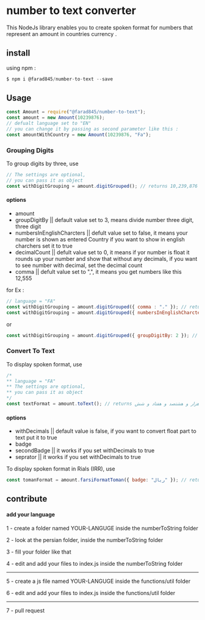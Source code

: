 # number to text converter
This NodeJs library enables you to create spoken format for numbers that represent an amount in countries currency .

## install
using npm :

```javascript
$ npm i @farad845/number-to-text --save
```
## Usage

```javascript
const Amount = require("@farad845/number-to-text"); 
const amount = new Amount(10239876); 
// defualt language set to "EN"
// you can change it by passing as second parameter like this :
const amountWithCountry = new Amount(10239876, "Fa"); 
```

### Grouping Digits
To group digits by three, use
```javascript
// The settings are optional, 
// you can pass it as object
const withDigitGrouping = amount.digitGrouped(); // returns 10,239,876
```
#### options  
<ul>
  <li>
   amount 
  </li>
  <li>
   groupDigitBy || default value set to 3, means divide number three digit, three digit
  </li>
  <li>
   numbersInEnglishCharcters || defult value set to false, it means your number is shown as entered Country if you want to show in english charchers set it to true
  </li>
  <li>
   decimalCount || defult value set to 0, it means if yor number is float it rounds up your number and show that without any decimals, if you want to see number with decimal, set the decimal count
  </li>
  <li>
   comma || defult value set to ",", it means you get numbers like this 12,555
  </li>
</ul>

for Ex :

```javascript
// language = "FA"
const withDigitGrouping = amount.digitGrouped({ comma : "،" }); // returns ۱۰،۲۳۹،۸۷۶
const withDigitGrouping = amount.digitGrouped({ numbersInEnglishCharcters : true }); // returns 10,239,876
```
or 
```javascript
const withDigitGrouping = amount.digitGrouped({ groupDigitBy: 2 }); // returns 10,23,98,76
```

### Convert To Text

To display spoken format, use
```javascript
/*
** language = "FA"
** The settings are optional, 
** you can pass it as object
*/
const textFormat = amount.toText(); // returns ده میلیون و دویست و سی و نه هزار و هشتصد و هفتاد و شش
```

#### options 

<ul>
  <li>
   withDecimals || default value is false, if you want to convert float part to text put it to true 
  </li>
  <li>
   badge 
  </li>
  <li>
   secondBadge || it works if you set withDecimals to true
  </li>
  <li>
   seprator || it works if you set withDecimals to true
  </li>
</ul>

To display spoken format in Rials (IRR), use
```javascript
const tomanFormat = amount.farsiFormatToman({ badge: "ریال" }); // returns ده میلیون و دویست و سی و نه هزار و هشتصد و هفتاد و شش ریال
```

## contribute
#### add your language

1 - create a folder named YOUR-LANGUGE inside the numberToString folder

2 - look at the persian folder, inside the numberToString folder

3 - fill your folder like that 

4 - edit and add your files to index.js inside the numberToString folder

---------------

5 - create a js file named YOUR-LANGUGE inside the functions/util folder

6 - edit and add your files to index.js inside the functions/util folder

---------------

7 - pull request